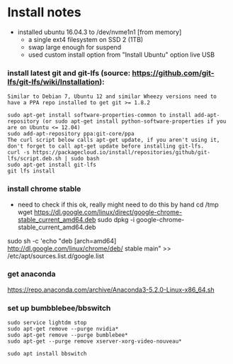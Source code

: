 # Install notes
- installed ubuntu 16.04.3 to /dev/nvme1n1 [from memory] 
  - a single ext4 filesystem on SSD 2 (1TB)
  - swap large enough for suspend
  - used custom install option from "Install Ubuntu" option live USB
  
### install latest git and git-lfs (source: https://github.com/git-lfs/git-lfs/wiki/Installation):
```
Similar to Debian 7, Ubuntu 12 and similar Wheezy versions need to have a PPA repo installed to get git >= 1.8.2

sudo apt-get install software-properties-common to install add-apt-repository (or sudo apt-get install python-software-properties if you are on Ubuntu <= 12.04)
sudo add-apt-repository ppa:git-core/ppa
The curl script below calls apt-get update, if you aren't using it, don't forget to call apt-get update before installing git-lfs.
curl -s https://packagecloud.io/install/repositories/github/git-lfs/script.deb.sh | sudo bash
sudo apt-get install git-lfs
git lfs install
```

### install chrome stable
- need to check if this ok, really might need to do this by hand
cd /tmp
wget https://dl.google.com/linux/direct/google-chrome-stable_current_amd64.deb
sudo dpkg -i google-chrome-stable_current_amd64.deb

sudo sh -c 'echo "deb [arch=amd64] http://dl.google.com/linux/chrome/deb/ stable main" >> /etc/apt/sources.list.d/google.list

### get anaconda
https://repo.anaconda.com/archive/Anaconda3-5.2.0-Linux-x86_64.sh

### set up bumbblebee/bbswitch
```
sudo service lightdm stop
sudo apt-get remove --purge nvidia*
sudo apt-get remove --purge bumblebee*
sudo apt-get --purge remove xserver-xorg-video-nouveau*

sudo apt install bbswitch
```